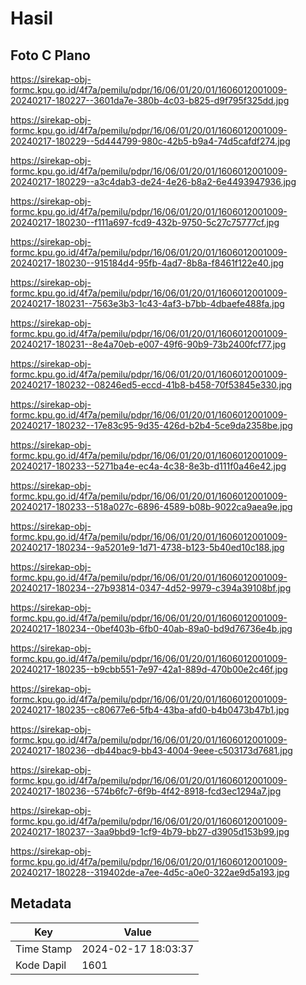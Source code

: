 # Hasil

## Foto C Plano

https://sirekap-obj-formc.kpu.go.id/4f7a/pemilu/pdpr/16/06/01/20/01/1606012001009-20240217-180227--3601da7e-380b-4c03-b825-d9f795f325dd.jpg

https://sirekap-obj-formc.kpu.go.id/4f7a/pemilu/pdpr/16/06/01/20/01/1606012001009-20240217-180229--5d444799-980c-42b5-b9a4-74d5cafdf274.jpg

https://sirekap-obj-formc.kpu.go.id/4f7a/pemilu/pdpr/16/06/01/20/01/1606012001009-20240217-180229--a3c4dab3-de24-4e26-b8a2-6e4493947936.jpg

https://sirekap-obj-formc.kpu.go.id/4f7a/pemilu/pdpr/16/06/01/20/01/1606012001009-20240217-180230--f111a697-fcd9-432b-9750-5c27c75777cf.jpg

https://sirekap-obj-formc.kpu.go.id/4f7a/pemilu/pdpr/16/06/01/20/01/1606012001009-20240217-180230--915184d4-95fb-4ad7-8b8a-f8461f122e40.jpg

https://sirekap-obj-formc.kpu.go.id/4f7a/pemilu/pdpr/16/06/01/20/01/1606012001009-20240217-180231--7563e3b3-1c43-4af3-b7bb-4dbaefe488fa.jpg

https://sirekap-obj-formc.kpu.go.id/4f7a/pemilu/pdpr/16/06/01/20/01/1606012001009-20240217-180231--8e4a70eb-e007-49f6-90b9-73b2400fcf77.jpg

https://sirekap-obj-formc.kpu.go.id/4f7a/pemilu/pdpr/16/06/01/20/01/1606012001009-20240217-180232--08246ed5-eccd-41b8-b458-70f53845e330.jpg

https://sirekap-obj-formc.kpu.go.id/4f7a/pemilu/pdpr/16/06/01/20/01/1606012001009-20240217-180232--17e83c95-9d35-426d-b2b4-5ce9da2358be.jpg

https://sirekap-obj-formc.kpu.go.id/4f7a/pemilu/pdpr/16/06/01/20/01/1606012001009-20240217-180233--5271ba4e-ec4a-4c38-8e3b-d111f0a46e42.jpg

https://sirekap-obj-formc.kpu.go.id/4f7a/pemilu/pdpr/16/06/01/20/01/1606012001009-20240217-180233--518a027c-6896-4589-b08b-9022ca9aea9e.jpg

https://sirekap-obj-formc.kpu.go.id/4f7a/pemilu/pdpr/16/06/01/20/01/1606012001009-20240217-180234--9a5201e9-1d71-4738-b123-5b40ed10c188.jpg

https://sirekap-obj-formc.kpu.go.id/4f7a/pemilu/pdpr/16/06/01/20/01/1606012001009-20240217-180234--27b93814-0347-4d52-9979-c394a39108bf.jpg

https://sirekap-obj-formc.kpu.go.id/4f7a/pemilu/pdpr/16/06/01/20/01/1606012001009-20240217-180234--0bef403b-6fb0-40ab-89a0-bd9d76736e4b.jpg

https://sirekap-obj-formc.kpu.go.id/4f7a/pemilu/pdpr/16/06/01/20/01/1606012001009-20240217-180235--b9cbb551-7e97-42a1-889d-470b00e2c46f.jpg

https://sirekap-obj-formc.kpu.go.id/4f7a/pemilu/pdpr/16/06/01/20/01/1606012001009-20240217-180235--c80677e6-5fb4-43ba-afd0-b4b0473b47b1.jpg

https://sirekap-obj-formc.kpu.go.id/4f7a/pemilu/pdpr/16/06/01/20/01/1606012001009-20240217-180236--db44bac9-bb43-4004-9eee-c503173d7681.jpg

https://sirekap-obj-formc.kpu.go.id/4f7a/pemilu/pdpr/16/06/01/20/01/1606012001009-20240217-180236--574b6fc7-6f9b-4f42-8918-fcd3ec1294a7.jpg

https://sirekap-obj-formc.kpu.go.id/4f7a/pemilu/pdpr/16/06/01/20/01/1606012001009-20240217-180237--3aa9bbd9-1cf9-4b79-bb27-d3905d153b99.jpg

https://sirekap-obj-formc.kpu.go.id/4f7a/pemilu/pdpr/16/06/01/20/01/1606012001009-20240217-180228--319402de-a7ee-4d5c-a0e0-322ae9d5a193.jpg


## Metadata

| Key        | Value               |
| ---------- | ------------------- |
| Time Stamp | 2024-02-17 18:03:37 |
| Kode Dapil | 1601                |




